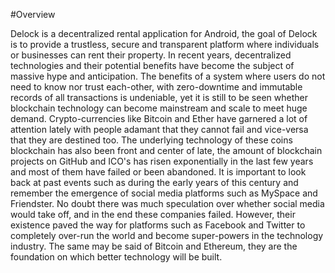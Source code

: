 #Overview

Delock is a decentralized rental application for Android, the goal of Delock is to provide a trustless, secure and transparent platform where individuals or businesses can rent their property. 
In recent years, decentralized technologies and their potential benefits have become the subject of massive hype and anticipation. The benefits of a system where users do not need to know nor trust each-other, with zero-downtime and immutable records of all transactions is undeniable, yet it is still to be seen whether blockchain technology can become mainstream and scale to meet huge demand.
Crypto-currencies like Bitcoin and Ether have garnered a lot of attention lately with people adamant that they cannot fail and vice-versa that they are destined too. The underlying technology of these coins blockchain has also been front and center of late, the amount of blockchain projects on GitHub and ICO's has risen exponentially in the last few years and most of them have failed or been abandoned.
It is important to look back at past events such as during the early years of this century and remember the emergence of social media platforms such as MySpace and Friendster.  No doubt there was much speculation over whether social media would take off, and in the end these companies failed. However, their existence paved the way for platforms such as Facebook and Twitter to completely over-run the world and become super-powers in the technology industry. The same may be said of Bitcoin and Ethereum, they are the foundation on which better technology will be built.



